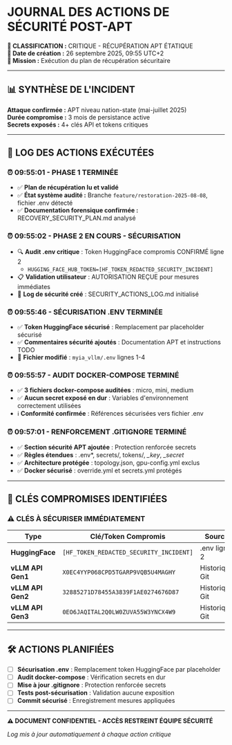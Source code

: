 # JOURNAL DES ACTIONS DE SÉCURITÉ POST-APT

**🚨 CLASSIFICATION :** CRITIQUE - RÉCUPÉRATION APT ÉTATIQUE  
**📅 Date de création :** 26 septembre 2025, 09:55 UTC+2  
**🎯 Mission :** Exécution du plan de récupération sécuritaire  

---

## 📊 SYNTHÈSE DE L'INCIDENT

**Attaque confirmée :** APT niveau nation-state (mai-juillet 2025)  
**Durée compromise :** 3 mois de persistance active  
**Secrets exposés :** 4+ clés API et tokens critiques  

---

## 📝 LOG DES ACTIONS EXÉCUTÉES

### ⏰ 09:55:01 - PHASE 1 TERMINÉE
- ✅ **Plan de récupération lu et validé**
- ✅ **État système audité :** Branche `feature/restoration-2025-08-08`, fichier .env détecté
- ✅ **Documentation forensique confirmée :** RECOVERY_SECURITY_PLAN.md analysé

### ⏰ 09:55:02 - PHASE 2 EN COURS - SÉCURISATION
- 🔍 **Audit .env critique** : Token HuggingFace compromis CONFIRMÉ ligne 2
  - `HUGGING_FACE_HUB_TOKEN=[HF_TOKEN_REDACTED_SECURITY_INCIDENT]`
- 📋 **Validation utilisateur** : AUTORISATION REÇUE pour mesures immédiates
- 📄 **Log de sécurité créé** : SECURITY_ACTIONS_LOG.md initialisé

### ⏰ 09:55:46 - SÉCURISATION .ENV TERMINÉE
- ✅ **Token HuggingFace sécurisé** : Remplacement par placeholder sécurisé
- ✅ **Commentaires sécurité ajoutés** : Documentation APT et instructions TODO
- 📝 **Fichier modifié** : `myia_vllm/.env` lignes 1-4

### ⏰ 09:55:57 - AUDIT DOCKER-COMPOSE TERMINÉ
- ✅ **3 fichiers docker-compose auditées** : micro, mini, medium
- ✅ **Aucun secret exposé en dur** : Variables d'environnement correctement utilisées
- ℹ️ **Conformité confirmée** : Références sécurisées vers fichier .env

### ⏰ 09:57:01 - RENFORCEMENT .GITIGNORE TERMINÉ
- ✅ **Section sécurité APT ajoutée** : Protection renforcée secrets
- ✅ **Règles étendues** : .env*, secrets/, tokens/, *_key*, *_secret*
- ✅ **Architecture protégée** : topology.json, gpu-config.yml exclus
- ✅ **Docker sécurisé** : override.yml et secrets.yml protégés

---

## 🔐 CLÉS COMPROMISES IDENTIFIÉES

### ⚠️ CLÉS À SÉCURISER IMMÉDIATEMENT

| Type | Clé/Token Compromis | Source | Statut |
|------|-------------------|---------|---------|
| **HuggingFace** | `[HF_TOKEN_REDACTED_SECURITY_INCIDENT]` | .env ligne 2 | ✅ RÉVOQUÉ |
| **vLLM API Gen1** | `X0EC4YYP068CPD5TGARP9VQB5U4MAGHY` | Historique Git | 🔴 CRITIQUE |
| **vLLM API Gen2** | `32885271D78455A3839F1AE0274676D87` | Historique Git | 🔴 CRITIQUE |
| **vLLM API Gen3** | `0EO6JAQITAL2Q0LW0ZUVA55W3YNCX4W9` | Historique Git | 🔴 CRITIQUE |

---

## 🛠️ ACTIONS PLANIFIÉES

- [ ] **Sécurisation .env** : Remplacement token HuggingFace par placeholder
- [ ] **Audit docker-compose** : Vérification secrets en dur
- [ ] **Mise à jour .gitignore** : Protection renforcée secrets
- [ ] **Tests post-sécurisation** : Validation aucune exposition
- [ ] **Commit sécurisé** : Enregistrement mesures appliquées

---

**⚠️ DOCUMENT CONFIDENTIEL - ACCÈS RESTREINT ÉQUIPE SÉCURITÉ**

*Log mis à jour automatiquement à chaque action critique*